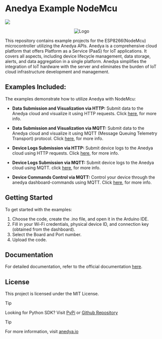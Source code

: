 # Anedya Example NodeMcu

[<img src="https://img.shields.io/badge/Anedya-Documentation-blue?link=https%3A%2F%2Fdocs.anedya.io">](https://docs.anedya.io)

<p align="center">
    <img src="https://encrypted-tbn0.gstatic.com/images?q=tbn:ANd9GcRmAlgiLhWiZb81tWYDrQ4ApVKXPyjuuN3XQMwgPJKJUhTmAVx5XOrkzZECCKgzl0i43g&usqp=CAU" alt="Logo">
</p>
This repository contains example projects for the ESP8266(NodeMcu) microcontroller utilizing the Anedya APIs. Anedya is a comprehensive cloud platform that offers Platform as a Service (PaaS) for IoT applications. It covers all aspects, including device lifecycle management, data storage, alerts, and data aggregation in a single platform. Anedya simplifies the integration of IoT hardware with the server and eliminates the burden of IoT cloud infrastructure development and management.

## Examples Included:

The examples demonstrate how to utilize Anedya with NodeMcu:

- **Data Submission and Visualization via HTTP:** Submit data to the Anedya cloud and visualize it using HTTP requests. Click [here](https://github.com/anedyaio/anedya-example-nodemcu/blob/main/submitData/Room%20Monitoring%20with%20DHT/http/README.md), for more info.
   
- **Data Submission and Visualization via MQTT:** Submit data to the Anedya cloud and visualize it using MQTT (Message Queuing Telemetry Transport) protocol. Click [here](https://github.com/anedyaio/anedya-example-nodemcu/blob/main/submitData/Room%20Monitoring%20with%20DHT/mqtt/README.md), for more info.
   
- **Device Logs Submission via HTTP:** Submit device logs to the Anedya cloud using HTTP requests. Click [here](https://github.com/anedyaio/anedya-example-nodemcu/blob/main/submitLogs/http/README.md), for more info.
   
- **Device Logs Submission via MQTT:** Submit device logs to the Anedya cloud using MQTT. click [here](https://github.com/anedyaio/anedya-example-nodemcu/blob/main/submitLogs/mqtt/README.md), for more info.
   
- **Device Commands Control via MQTT:** Control your device through the anedya dashboard-commands using MQTT. Click [here](https://github.com/anedyaio/anedya-example-nodemcu/blob/main/commands/mqtt/README.md), for more info.


## Getting Started

To get started with the examples:

1. Choose the code, create the .ino file, and open it in the Arduino IDE.
2. Fill in your Wi-Fi credentials, physical device ID, and connection key (obtained from the dashboard).
3. Select the Board and Port number.
4. Upload the code.

## Documentation

For detailed documentation, refer to the official documentation [here](https://docs.anedya.io/).

## License

This project is licensed under the MIT License.

> [!TIP]
> Looking for Python SDK? Visit [PyPi](https://pypi.org/project/anedya-dev-sdk/) or [Github Repository](https://github.com/anedyaio/anedya-dev-sdk-pyhton)

>[!TIP]
> For more information, visit [anedya.io](https://anedya.io/)
